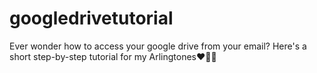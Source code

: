 # googledrivetutorial
Ever wonder how to access your google drive from your email? Here's a short step-by-step tutorial for my Arlingtones❤️🎼🎶
